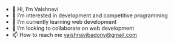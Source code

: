 - 👋 Hi, I’m Vaishnavi
- 👀 I’m interested in development and competitive programming
- 🌱 I’m currently learning web development
- 💞️ I’m looking to collaborate on web development
- 📫 How to reach me vaishnavibadony@gmail.com

<!---
Vaishnavi23022003/Vaishnavi23022003 is a ✨ special ✨ repository because its `README.md` (this file) appears on your GitHub profile.
You can click the Preview link to take a look at your changes.
--->

